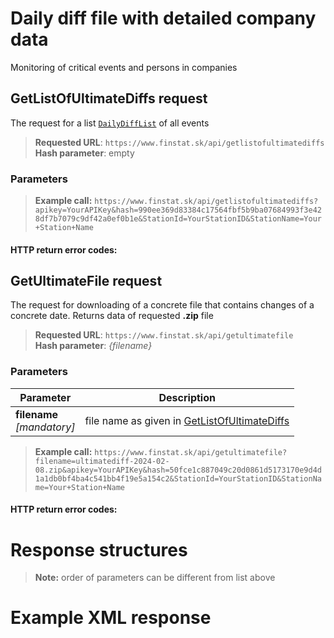 # Daily diff file with detailed company data
Monitoring of critical events and persons in companies

## GetListOfUltimateDiffs request
The request for a list [`DailyDiffList`](#DailyDiffList) of all events

> **Requested URL**: ```https://www.finstat.sk/api/getlistofultimatediffs```<br />
> **Hash parameter**: empty

### Parameters
[](../../../common/parameters/parameters-en.md ':include')

> **Example call:** ```https://www.finstat.sk/api/getlistofultimatediffs?apikey=YourAPIKey&hash=990ee369d83384c17564fbf5b9ba07684993f3e428df7b7079c9df42a0ef0b1e&StationId=YourStationID&StationName=Your+Station+Name```

#### HTTP return error codes:
[](../../../common/http/errorcodes-en.md ':include')

## GetUltimateFile request
The request for downloading of a concrete file that contains changes of a concrete date.
Returns data of requested **.zip** file

> **Requested URL**: ```https://www.finstat.sk/api/getultimatefile```<br />
> **Hash parameter**: *{filename}*

### Parameters
| Parameter | Description |
| ----------- | ----------- |
| **filename**<br />*[mandatory]*| file name as given in [GetListOfUltimateDiffs](#getlistofultimatediffs-request) |

[](../../../common/parameters/parameters-en.md ':include')

> **Example call:** ```https://www.finstat.sk/api/getultimatefile?filename=ultimatediff-2024-02-08.zip&apikey=YourAPIKey&hash=50fce1c887049c20d0861d5173170e9d4d1a1db0bf4ba4c541bb4f19e5a154c2&StationId=YourStationID&StationName=Your+Station+Name```

#### HTTP return error codes:
[](../../../common/http/errorcodes-en-file.md ':include')

[](../../../common/http/errorcodes-en.md ':include')

# Response structures
[](../../../common/responses/diff-en.md ':include')

[](../../../common/responses/dailydiff-en.md ':include')

> **Note:** order of parameters can be different from list above

# Example XML response
[](../../../common/examples/diff-ultimate.md ':include')